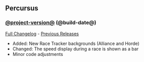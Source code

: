 ## Percursus
### [@project-version@](https://github.com/wow-addon-dev/Percursus/tree/@project-version@) (@build-date@)
[Full Changelog](@full-changelog@) - [Previous Releases](https://github.com/wow-addon-dev/Percursus/releases)

- Added: New Race Tracker backgrounds (Alliance and Horde)
- Changed: The speed display during a race is shown as a bar
- Minor code adjustments
